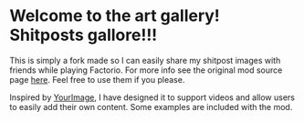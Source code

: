 # Welcome to the art gallery! Shitposts gallore!!! 

This is simply a fork made so I can easily share my shitpost images with friends while playing Factorio. For more info see the original mod source page [here](https://github.com/Griffin-III/ModernArt). Feel free to use them if you please.

Inspired by [YourImage](https://mods.factorio.com/mod/YourImage), I have designed it to support videos and allow users to easily add their own content. Some examples are included with the mod.